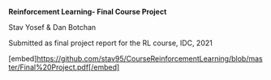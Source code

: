 **Reinforcement Learning- Final Course Project**

Stav Yosef & Dan Botchan

Submitted as final project report for the RL course, IDC, 2021

 [embed]https://github.com/stav95/CourseReinforcementLearning/blob/master/Final%20Project.pdf[/embed]
